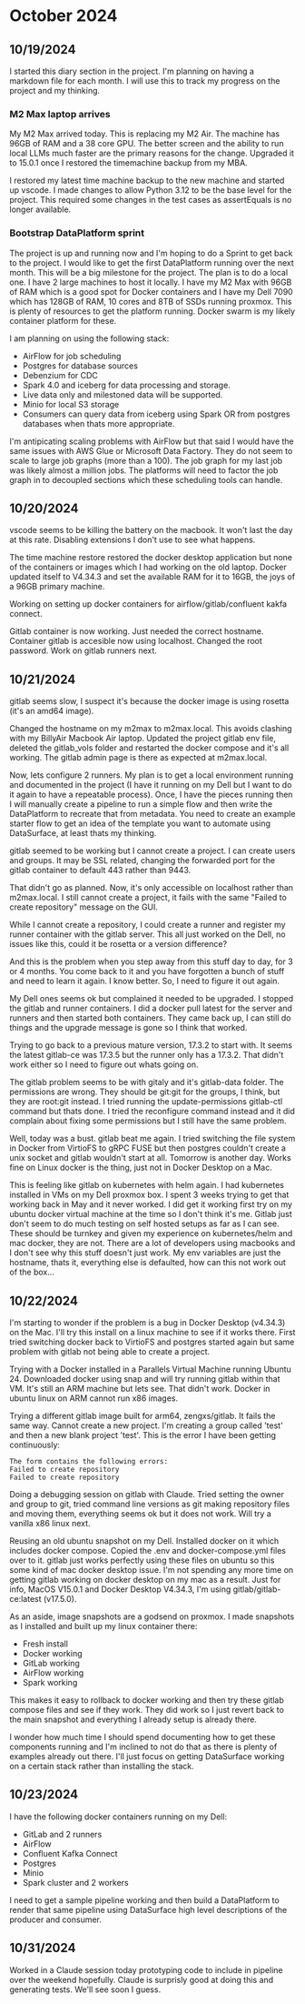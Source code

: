 # October 2024

## 10/19/2024

I started this diary section in the project. I'm planning on having a markdown file for each month. I will use this to track my progress on the project and my thinking.

### M2 Max laptop arrives

My M2 Max arrived today. This is replacing my M2 Air. The machine has 96GB of RAM and a 38 core GPU. The better screen
and the ability to run local LLMs much faster are the primary reasons for the change. Upgraded it to 15.0.1 once I restored the timemachine
backup from my MBA.

I restored my latest time machine backup to the new machine and started up vscode. I made changes to allow Python 3.12 to be the base
level for the project. This required some changes in the test cases as assertEquals is no longer available.

### Bootstrap DataPlatform sprint

The project is up and running now and I'm hoping to do a Sprint to get back to the project. I would like to get the first DataPlatform running over the next month. This will be a big milestone for the project. The plan is to do a local one. I have 2 large machines to host it locally. I have my M2 Max
with 96GB of RAM which is a good spot for Docker containers and I have my Dell 7090 which has 128GB of RAM, 10 cores and 8TB of SSDs running proxmox. This
is plenty of resources to get the platform running. Docker swarm is my likely container platform for these.

I am planning on using the following stack:

* AirFlow for job scheduling
* Postgres for database sources
* Debenzium for CDC
* Spark 4.0 and iceberg for data processing and storage.
* Live data only and milestoned data will be supported.
* Minio for local S3 storage
* Consumers can query data from iceberg using Spark OR from postgres databases when thats more appropriate.

I'm antipicating scaling problems with AirFlow but that said I would have the same issues with AWS Glue or Microsoft Data Factory. They do not seem
to scale to large job graphs (more than a 100). The job graph for my last job was likely almost a million jobs. The platforms will need to factor
the job graph in to decoupled sections which these scheduling tools can handle.

## 10/20/2024

vscode seems to be killing the battery on the macbook. It won't last the day at this rate. Disabling extensions I don't use to see what happens.

The time machine restore restored the docker desktop application but none of the containers or images which I had working on the old laptop. Docker updated itself
to V4.34.3 and set the available RAM for it to 16GB, the joys of a 96GB primary machine.

Working on setting up docker containers for airflow/gitlab/confluent kakfa connect.

Gitlab container is now working. Just needed the correct hostname. Container gitlab is accesible now using localhost. Changed the root
password. Work on gitlab runners next.

## 10/21/2024

gitlab seems slow, I suspect it's because the docker image is using rosetta (it's an amd64 image).

Changed the hostname on my m2max to m2max.local. This avoids clashing with my BillyAir Macbook Air laptop. Updated the project gitlab env file, deleted the gitlab_vols folder and restarted the docker compose and it's all working. The gitlab admin page is there as expected at m2max.local.

Now, lets configure 2 runners. My plan is to get a local environment running and documented in the project (I have it running on my Dell but I want to do it again to have a repeatable process). Once, I have the pieces running then I will manually create a pipeline to run a simple flow and then write the DataPlatform to recreate that from metadata. You need to create an example starter flow to get an idea of the template you want to automate using DataSurface, at least thats my thinking.

gitlab seemed to be working but I cannot create a project. I can create users and groups. It may be SSL related, changing the forwarded port for the gitlab container to default 443 rather than 9443.

That didn't go as planned. Now, it's only accessible on localhost rather than m2max.local. I still cannot create a project, it fails with the same "Failed to create repository" message on the GUI.

While I cannot create a repository, I could create a runner and register my runner container with the gitlab server. This all just worked on the Dell, no issues like this, could it be rosetta or a version difference?

And this is the problem when you step away from this stuff day to day, for 3 or 4 months. You come back to it and you have forgotten a bunch of stuff and need to learn it again. I know better. So, I need to figure it out again.

My Dell ones seems ok but complained it needed to be upgraded. I stopped the gitlab and runner containers. I did a docker pull latest for the server and runners and then started both containers. They came back up, I can still do things and the upgrade message is gone so I think that worked.

Trying to go back to a previous mature version, 17.3.2 to start with. It seems the latest gitlab-ce was 17.3.5 but the runner only has a 17.3.2. That didn't work either so I need to figure out whats going on.

The gitlab problem seems to be with gitaly and it's gitlab-data folder. The permissions are wrong. They should be git:git for the groups, I think, but they are root:git instead. I tried running the update-permissions gitlab-ctl command but thats done. I tried the reconfigure command instead and it did complain about fixing some permissions but I still have the same problem.

Well, today was a bust. gitlab beat me again. I tried switching the file system in Docker from VirtioFS to gRPC FUSE but then postgres couldn't create a unix socket and gitlab wouldn't start at all. Tomorrow is another day. Works fine on Linux docker is the thing, just not in Docker Desktop on a Mac.

This is feeling like gitlab on kubernetes with helm again. I had kubernetes installed in VMs on my Dell proxmox box. I spent 3 weeks trying to get that working back in May and it never worked. I did get it working first try on my ubuntu docker virtual machine at the time so I don't think it's me. Gitlab just don't seem to do much testing on self hosted setups as far as I can see. These should be turnkey and given my experience on kubernetes/helm and mac docker, they are not. There are a lot of developers using macbooks and I don't see why this stuff doesn't just work. My env variables are just the hostname, thats it, everything else is defaulted, how can this not work out of the box...

## 10/22/2024

I'm starting to wonder if the problem is a bug in Docker Desktop (v4.34.3) on the Mac. I'll try this install on a linux machine to see if it works there. First tried switching docker back to VirtioFS and postgres started again but same problem with gitlab not being able to create a project.

Trying with a Docker installed in a Parallels Virtual Machine running Ubuntu 24. Downloaded docker using snap and will try running gitlab within that VM. It's still an ARM machine but lets see. That didn't work. Docker in ubuntu linux on ARM cannot run x86 images.

Trying a different gitlab image built for arm64, zengxs/gitlab. It fails the same way. Cannot create a new project. I'm creating a group called 'test' and then a new blank project 'test'. This is the error I have been getting continuously:

``` text
The form contains the following errors:
Failed to create repository
Failed to create repository
```

Doing a debugging session on gitlab with Claude. Tried setting the owner and group to git, tried command line versions as git making repository files and moving them, everything seems ok but it does not work. Will try a vanilla x86 linux next.

Reusing an old ubuntu snapshot on my Dell. Installed docker on it which includes docker compose. Copied the .env and docker-compose.yml files over to it. gitlab just works perfectly using these files on ubuntu so this some kind of mac docker desktop issue. I'm not spending any more time on getting gitlab working on docker desktop on my mac as a result. Just for info, MacOS V15.0.1 and Docker Desktop V4.34.3, I'm using gitlab/gitlab-ce:latest (v17.5.0).

As an aside, image snapshots are a godsend on proxmox. I made snapshots as I installed and built up my linux container there:

* Fresh install
* Docker working
* GitLab working
* AirFlow working
* Spark working

This makes it easy to rollback to docker working and then try these gitlab compose files and see if they work. They did work so I just revert back to the main snapshot and everything I already setup is already there.

I wonder how much time I should spend documenting how to get these components running and I'm inclined to not do that as there is plenty of examples already out there. I'll just focus on getting DataSurface working on a certain stack rather than installing the stack.

## 10/23/2024

I have the following docker containers running on my Dell:

* GitLab and 2 runners
* AirFlow
* Confluent Kafka Connect
* Postgres
* Minio
* Spark cluster and 2 workers

I need to get a sample pipeline working and then build a DataPlatform to render that same pipeline using DataSurface high level descriptions of the producer and consumer.

## 10/31/2024

Worked in a Claude session today prototyping code to include in pipeline over the weekend hopefully. Claude is surprisly good at doing this and generating tests. We'll see soon I guess.
